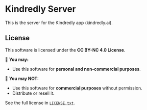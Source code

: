 # Kindredly Server
This is the server for the Kindredly app (kindredly.ai). 



## License
This software is licensed under the **CC BY-NC 4.0 License**.

📜 **You may:**
- Use this software for **personal and non-commercial purposes**.

🚫 **You may NOT:**
- Use this software for **commercial purposes** without permission.
- Distribute or resell it.

See the full license in [`LICENSE.txt`](LICENSE.txt).